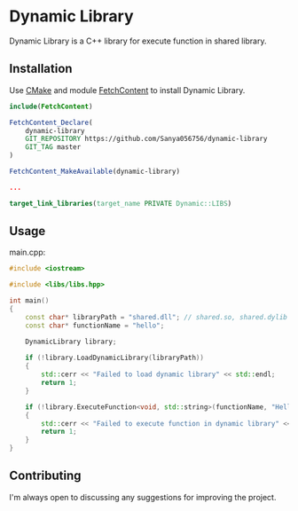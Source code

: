 # Dynamic Library

Dynamic Library is a C++ library for execute function in shared library.

## Installation

Use [CMake](https://cmake.org/) and module [FetchContent](https://cmake.org/cmake/help/latest/module/FetchContent.html) to install Dynamic Library.

```cmake
include(FetchContent)

FetchContent_Declare(
    dynamic-library
    GIT_REPOSITORY https://github.com/Sanya056756/dynamic-library
    GIT_TAG master
)

FetchContent_MakeAvailable(dynamic-library)

...

target_link_libraries(target_name PRIVATE Dynamic::LIBS)
```

## Usage

main.cpp:

```cpp
#include <iostream>

#include <libs/libs.hpp>

int main()
{
    const char* libraryPath = "shared.dll"; // shared.so, shared.dylib ...
    const char* functionName = "hello";

    DynamicLibrary library;
    
    if (!library.LoadDynamicLibrary(libraryPath))
    {
        std::cerr << "Failed to load dynamic library" << std::endl;
        return 1;
    }

    if (!library.ExecuteFunction<void, std::string>(functionName, "Hello World!", nullptr))
    {
        std::cerr << "Failed to execute function in dynamic library" << std::endl;
        return 1;
    }
}
```

## Contributing

I'm always open to discussing any suggestions for improving the project.